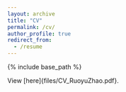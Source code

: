 ```yaml
---
layout: archive
title: "CV"
permalink: /cv/
author_profile: true
redirect_from:
  - /resume
---
```


{% include base_path %}

View [here]{files/CV_RuoyuZhao.pdf}.
